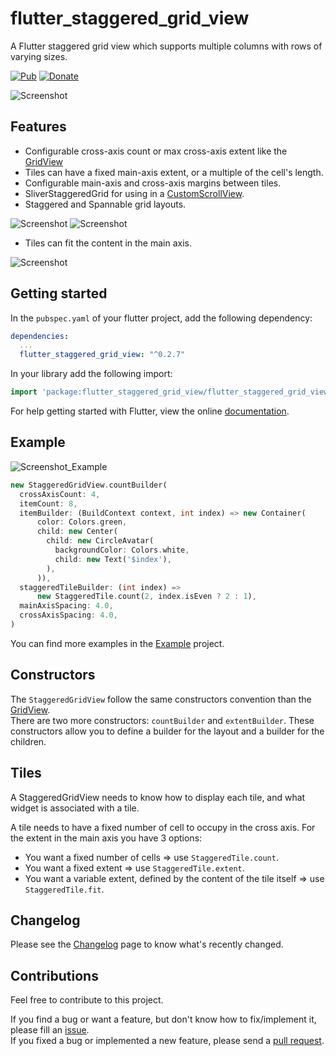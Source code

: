 # flutter_staggered_grid_view

A Flutter staggered grid view which supports multiple columns with rows of varying sizes.

[![Pub](https://img.shields.io/pub/v/flutter_staggered_grid_view.svg)](https://pub.dartlang.org/packages/flutter_staggered_grid_view)
[![Donate](https://img.shields.io/badge/Donate-PayPal-green.svg)](https://www.paypal.com/cgi-bin/webscr?cmd=_s-xclick&hosted_button_id=QTT34M25RDNL6)

![Screenshot](https://raw.githubusercontent.com/letsar/flutter_staggered_grid_view/master/doc/images/example_01.PNG)

## Features

* Configurable cross-axis count or max cross-axis extent like the [GridView](https://docs.flutter.io/flutter/widgets/GridView-class.html)
* Tiles can have a fixed main-axis extent, or a multiple of the cell's length.
* Configurable main-axis and cross-axis margins between tiles.
* SliverStaggeredGrid for using in a [CustomScrollView](https://docs.flutter.io/flutter/widgets/CustomScrollView-class.html).
* Staggered and Spannable grid layouts.

![Screenshot](https://raw.githubusercontent.com/letsar/flutter_staggered_grid_view/master/doc/images/staggered_1.gif)
![Screenshot](https://raw.githubusercontent.com/letsar/flutter_staggered_grid_view/master/doc/images/spannable_1.gif)
* Tiles can fit the content in the main axis.

![Screenshot](https://raw.githubusercontent.com/letsar/flutter_staggered_grid_view/master/doc/images/dynamic_tile_sizes.gif)

## Getting started

In the `pubspec.yaml` of your flutter project, add the following dependency:

```yaml
dependencies:
  ...
  flutter_staggered_grid_view: "^0.2.7"
```

In your library add the following import:

```dart
import 'package:flutter_staggered_grid_view/flutter_staggered_grid_view.dart';
```

For help getting started with Flutter, view the online [documentation](https://flutter.io/).

## Example

![Screenshot_Example](https://raw.githubusercontent.com/letsar/flutter_staggered_grid_view/master/doc/images/example_02.PNG)

```dart
new StaggeredGridView.countBuilder(
  crossAxisCount: 4,
  itemCount: 8,
  itemBuilder: (BuildContext context, int index) => new Container(
      color: Colors.green,
      child: new Center(
        child: new CircleAvatar(
          backgroundColor: Colors.white,
          child: new Text('$index'),
        ),
      )),
  staggeredTileBuilder: (int index) =>
      new StaggeredTile.count(2, index.isEven ? 2 : 1),
  mainAxisSpacing: 4.0,
  crossAxisSpacing: 4.0,
)
```

You can find more examples in the [Example](https://github.com/letsar/flutter_staggered_grid_view/tree/master/example) project.

## Constructors

The `StaggeredGridView` follow the same constructors convention than the [GridView](https://docs.flutter.io/flutter/widgets/GridView-class.html).  
There are two more constructors: `countBuilder` and `extentBuilder`. These constructors allow you to define a builder for the layout and a builder for the children.

## Tiles
A StaggeredGridView needs to know how to display each tile, and what widget is associated with a tile. 

A tile needs to have a fixed number of cell to occupy in the cross axis.
For the extent in the main axis you have 3 options:
* You want a fixed number of cells => use `StaggeredTile.count`.
* You want a fixed extent => use `StaggeredTile.extent`.
* You want a variable extent, defined by the content of the tile itself => use `StaggeredTile.fit`.

## Changelog

Please see the [Changelog](https://github.com/letsar/flutter_staggered_grid_view/blob/master/CHANGELOG.md) page to know what's recently changed.

## Contributions

Feel free to contribute to this project.

If you find a bug or want a feature, but don't know how to fix/implement it, please fill an [issue](https://github.com/letsar/flutter_staggered_grid_view/issues).  
If you fixed a bug or implemented a new feature, please send a [pull request](https://github.com/letsar/flutter_staggered_grid_view/pulls).